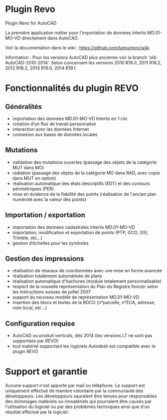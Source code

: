 # Plugin Revo
Plugin Revo for AutoCAD

La première application métier pour l'importation de données Interlis MD.01-MO-VD directement dans AutoCAD.

Voir la documentation dans le wiki :  https://github.com/tamu/revo/wiki

Information : Pour les versions AutoCAD plus ancienne voir la branch 'old-AutoCAD-2010-2014'. Selon concernant les versions 
2010 R18.0, 2011 R18.2, 2012 R18.2, 2013 R19.0, 2014 R19.1.

# Fonctionnalités du plugin REVO
## Généralités
- importation des données MD.01-MO-VD Interlis en 1 clic
- création d’un flux de travail personnalisé
- interaction avec les données Internet
- connexion aux bases de données locales

## Mutations
- validation des mutations ouvertes (passage des objets de la catégorie MUT dans MO)
- radiation (passage des objets de la catégorie MO dans RAD, avec copie dans MUT en option)
- réalisation automatique des états descriptifs (EDT) et des contours périmétriques (PER)
- mise en évidence de la fiabilité des points (réalisation de l'ancien plan numéroté avec la valeur des points)
## Importation / exportation
- importation des données cadastrales Interlis MD.01-MO-VD
- importation, modification et exportation de points (PTP, GCO, GSI, Trimble, etc...)
- gestion d’échelles pour les symboles

## Gestion des impressions
- réalisation de réseaux de coordonnées avec une mise en forme avancée
- réalisation totalement automatisée de plans
- réalisation automatique d'hachures (module totalement personnalisable)
- respect de la nouvelle représentation du Plan du Registre foncier selon les instructions suisses de juillet 2007
- support du nouveau modèle de représentation MD.01-MO-VD
- insertion des blocs et textes de la BDCO (n°parcelle, n°ECA, adresse, nom local, etc...)

## Configuration requise
- AutoCAD ou produit verticals, dès 2014 (les versions LT ne sont pas supportées par REVO)
- tout matériel supportant les logiciels Autodesk est compatible avec le plugin REVO

# Support et garantie
Aucune support n'est apporté par mail ou téléphone. Le support est uniquement effectué de manière volontaire par la communauté des développeurs. Les développeurs sauraient être tenues pour responsables des dommages matériels ou immatériels qui pourraient être causés par l'utilisation du logiciel ou par des problèmes techniques ainsi que d'un résultat effectué par le logiciel.
